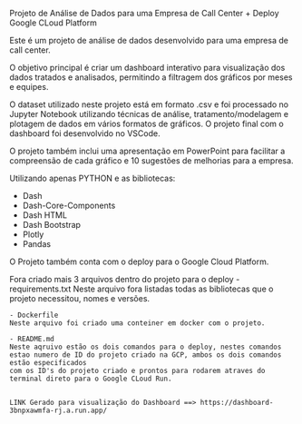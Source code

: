 Projeto de Análise de Dados para uma Empresa de Call Center + Deploy Google CLoud Platform

Este é um projeto de análise de dados desenvolvido para uma empresa de call center. 

O objetivo principal é criar um dashboard interativo para visualização dos dados tratados e analisados, 
permitindo a filtragem dos gráficos por meses e equipes.

O dataset utilizado neste projeto está em formato .csv e foi processado no Jupyter Notebook utilizando técnicas de análise, 
tratamento/modelagem e plotagem de dados em vários formatos de gráficos. O projeto final com o dashboard foi desenvolvido no VSCode.

O projeto também inclui uma apresentação em PowerPoint para facilitar a compreensão de cada gráfico e 10 sugestões de melhorias para a empresa.


Utilizando apenas PYTHON e as bibliotecas:

- Dash
- Dash-Core-Components
- Dash HTML
- Dash Bootstrap
- Plotly
- Pandas



O Projeto também conta com o deploy para o Google Cloud Platform.
  
  
  Fora criado mais 3 arquivos dentro do projeto para o deploy
    - requirements.txt
    Neste arquivo fora listadas todas as bibliotecas que o projeto necessitou, nomes e versões.
    
    - Dockerfile
    Neste arquivo foi criado uma conteiner em docker com o projeto.
    
    - README.md
    Neste aqruivo estão os dois comandos para o deploy, nestes comandos estao numero de ID do projeto criado na GCP, ambos os dois comandos estão especificados 
    com os ID's do projeto criado e prontos para rodarem atraves do terminal direto para o Google CLoud Run.
    
    
    LINK Gerado para visualização do Dashboard ==> https://dashboard-3bnpxawmfa-rj.a.run.app/
  
